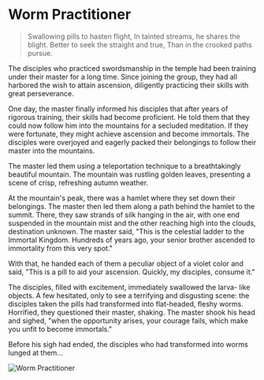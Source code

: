 # Worm Practitioner

> Swallowing pills to hasten flight,
> In tainted streams, he shares the blight.
> Better to seek the straight and true,
> Than in the crooked paths pursue.

The disciples who practiced swordsmanship in the temple had been
training under their master for a long time. Since joining the group, they
had all harbored the wish to attain ascension, diligently practicing their
skills with great perseverance.

One day, the master finally informed his disciples that after years of
rigorous training, their skills had become proficient. He told them that
they could now follow him into the mountains for a secluded meditation.
If they were fortunate, they might achieve ascension and become
immortals. The disciples were overjoyed and eagerly packed their
belongings to follow their master into the mountains.

The master led them using a teleportation technique to a breathtakingly
beautiful mountain. The mountain was rustling golden leaves, presenting
a scene of crisp, refreshing autumn weather.

At the mountain's peak, there was a hamlet where they set down their
belongings. The master then led them along a path behind the hamlet to
the summit. There, they saw strands of silk hanging in the air, with one
end suspended in the mountain mist and the other reaching high into the
clouds, destination unknown. The master said, "This is the celestial ladder
to the Immortal Kingdom. Hundreds of years ago, your senior brother
ascended to immortality from this very spot."

With that, he handed each of them a peculiar object of a violet color and
said, "This is a pill to aid your ascension. Quickly, my disciples, consume
it."

The disciples, filled with excitement, immediately swallowed the larva-
like objects. A few hesitated, only to see a terrifying and disgusting scene:
the disciples taken the pills had transformed into flat-headed, fleshy
worms. Horrified, they questioned their master, shaking. The master
shook his head and sighed, "when the opportunity arises, your courage
fails, which make you unfit to become immortals."

Before his sigh had ended, the disciples who had transformed into worms
lunged at them...

![Worm Practitioner](/image-20240827220400562.png)